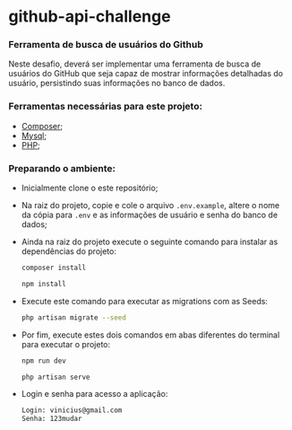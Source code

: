 # github-api-challenge

### Ferramenta de busca de usuários do Github

Neste desafio, deverá ser implementar uma ferramenta de busca de usuários do GitHub que seja capaz de mostrar informações detalhadas do usuário, persistindo suas informações no banco de dados.

### Ferramentas necessárias para este projeto:

- [Composer](https://getcomposer.org/);
- [Mysql](https://www.mysql.com/downloads/);
- [PHP](https://www.php.net/downloads.php);

### Preparando o ambiente:

- Inicialmente clone o este repositório;

- Na raiz do projeto, copie e cole o arquivo `.env.example`, altere o nome da cópia para `.env` e as informações de usuário e senha do banco de dados;

- Ainda na raiz do projeto execute o seguinte comando para instalar as dependências do projeto:

  ```bash
  composer install
  ```

   ```bash
  npm install
  ```

- Execute este comando para executar as migrations com as Seeds:

  ```bash
  php artisan migrate --seed
  ```

- Por fim, execute estes dois comandos em abas diferentes do terminal para executar o projeto:

  ```bash
  npm run dev
  ```

  ```bash
  php artisan serve
  ```

- Login e senha para acesso a aplicação:
  ```bash
  Login: vinicius@gmail.com
  Senha: 123mudar
  ```
